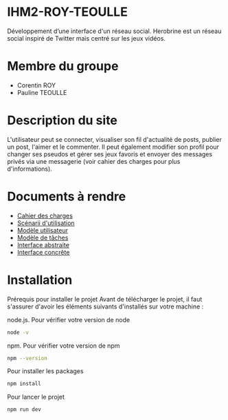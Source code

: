 # IHM2-ROY-TEOULLE
Développement d’une interface d'un réseau social. Herobrine est un réseau social inspiré de Twitter mais centré sur les jeux vidéos. 

# Membre du groupe
* Corentin ROY 
* Pauline TEOULLE

# Description du site
L'utilisateur peut se connecter, visualiser son fil d'actualité de posts, publier un post, l'aimer et le commenter. Il peut également modifier son profil pour changer ses pseudos et gérer ses jeux favoris et envoyer des messages privés via une messagerie (voir cahier des charges pour plus d'informations).

# Documents à rendre
* [Cahier des charges](https://github.com/PaulineTeoulle/IHM2-ROY-TEOULLE/blob/main/Docs/Cahier%20des%20charges.pdf)
* [Scénarii d'utilisation](https://github.com/PaulineTeoulle/IHM2-ROY-TEOULLE/blob/main/Docs/Scenarii%20d'utilisation.pdf)
* [Modèle utilisateur](https://github.com/PaulineTeoulle/IHM2-ROY-TEOULLE/blob/main/Docs/Mod%C3%A8le%20utilisateur%20cible.pdf)
* [Modèle de tâches](https://github.com/PaulineTeoulle/IHM2-ROY-TEOULLE/blob/main/Docs/Mod%C3%A8le%20de%20t%C3%A2ches.pdf)
* [Interface abstraite](https://github.com/PaulineTeoulle/IHM2-ROY-TEOULLE/blob/main/Docs/Interface%20abstraite.pdf)
* [Interface concrête](https://github.com/PaulineTeoulle/IHM2-ROY-TEOULLE/blob/main/Docs/Interface%20concr%C3%AAte.pdf)

# Installation

Prérequis pour installer le projet
Avant de télécharger le projet, il faut s'assurer d'avoir les éléments suivants d'installés sur votre machine :

node.js. Pour vérifier votre version de node
```bash
node -v
```
npm. Pour vérifier votre version de npm
```bash
npm --version
```
Pour installer les packages
```bash
npm install
```
Pour lancer le projet
```bash
npm run dev
```
